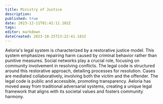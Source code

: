 ```yaml
---
title: Ministry of Justice
description: 
published: true
date: 2023-12-11T01:42:11.102Z
tags: 
editor: markdown
dateCreated: 2023-10-25T23:22:41.183Z
---
```


Aeloria's legal system is characterized by a restorative justice model. This system emphasizes repairing harm caused by criminal behavior rather than punitive measures. Social networks play a crucial role, focusing on community involvement in resolving conflicts. The legal code is structured around this restorative approach, detailing processes for resolution. Cases are mediated collaboratively, involving both the victim and the offender. The legal code is public and accessible, promoting transparency. Aeloria has moved away from traditional adversarial systems, creating a unique legal framework that aligns with its societal values and fosters community harmony.